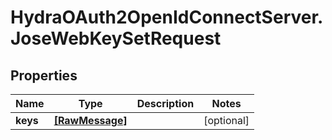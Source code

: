 # HydraOAuth2OpenIdConnectServer.JoseWebKeySetRequest

## Properties
Name | Type | Description | Notes
------------ | ------------- | ------------- | -------------
**keys** | [**[RawMessage]**](RawMessage.md) |  | [optional] 


